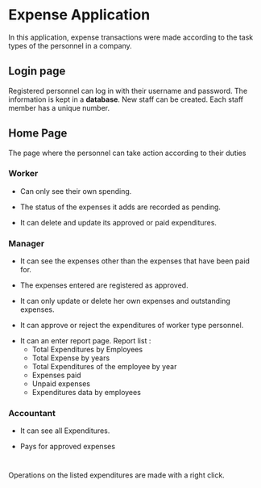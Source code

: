 # Expense Application

In this application, expense transactions were made according to the task types of the personnel in a company.

## Login page

Registered personnel can log in with their username and password. The information is kept in a **database**. New staff can be created. Each staff member has a unique number.

## Home Page

The page where the personnel can take action according to their duties

### Worker

- Can only see their own spending.

- The status of the expenses it adds are recorded as pending.

- It can delete and update its approved or paid expenditures.

### Manager

- It can see the expenses other than the expenses that have been paid for.

- The expenses entered are registered as approved.

- It can only update or delete her own expenses and outstanding expenses.

- It can approve or reject the expenditures of worker type personnel.

* It can an enter report page. Report list :
  - Total Expenditures by Employees
  - Total Expense by years
  - Total Expenditures of the employee by year
  - Expenses paid
  - Unpaid expenses
  - Expenditures data by employees

### Accountant

- It can see all Expenditures.

- Pays for approved expenses

#

Operations on the listed expenditures are made with a right click.
